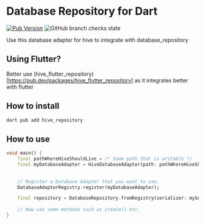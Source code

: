 # Database Repository for Dart
[![Pub Version](https://img.shields.io/pub/v/hive_repository)](https://pub.dev/packages/hive_repository)
![GitHub branch checks state](https://img.shields.io/github/checks-status/glassp/hive_repository/main)

Use this database adapter for hive to integrate with database_repository

## Using Flutter?
Better use (hive_flutter_repository)[https://pub.dev/packages/hive_flutter_repository] as it integrates better with flutter

## How to install
```bash
dart pub add hive_repository
```

## How to use
```dart
void main() {
    final pathWhereHiveShouldLive = /* Some path that is writable */
    final myDatabaseAdapter = HiveDatabaseAdapter(path: pathWhereHiveShouldLive);
    
    
    // Register a Database Adapter that you want to use.
    DatabaseAdapterRegistry.register(myDatabaseAdapter);

    final repository = DatabaseRepository.fromRegistry(serializer: mySerializer, name: 'hive');
    
    // Now use some methods such as create() etc.
}
```
